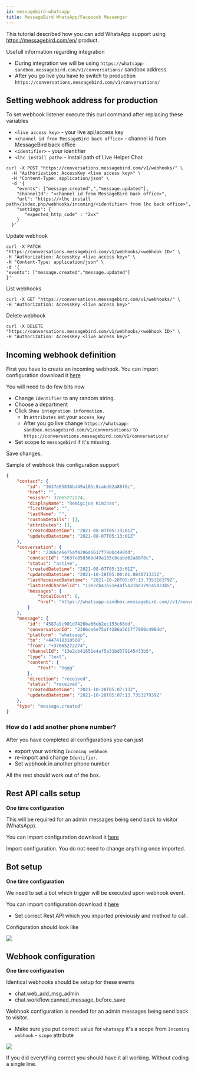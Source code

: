 ```yaml
---
id: messagebird-whatsapp
title: MessageBird WhatsApp/Facebook Messenger
---
```


This tutorial described how you can add WhatsApp support using https://messagebird.com/en/ product.

Usefull information regarding integration

* During integration we will be using `https://whatsapp-sandbox.messagebird.com/v1/conversations/` sandbox address. 
* After you go live you have to switch to production `https://conversations.messagebird.com/v1/conversations/`

## Setting webhook address for production

To set webhook listener execute this curl command after replacing these variables

* `<live access key>` - your live api/access key
* `<channel id from MessageBird back office>` - channel id from MessageBird back office
* `<identifier>` - your identifier
* `<lhc install path>` - install path of Live Helper Chat

```shell
curl -X POST "https://conversations.messagebird.com/v1/webhooks/" \
  -H "Authorization: AccessKey <live access key>" \
  -H "Content-Type: application/json" \
  -d '{
    "events": ["message.created",","message.updated"],
    "channelId": "<channel id from MessageBird back office>",
    "url": "https://<lhc install path>/index.php/webhooks/incoming/<identifier> from lhc back office>",
    "settings": {
       "expected_http_code" : "2xx"
    }
  }'
```

Update webhook
```shell
curl -X PATCH "https://conversations.messagebird.com/v1/webhooks/<webhook ID>" \
-H "Authorization: AccessKey <live access key>" \
-H "Content-Type: application/json" \
-d '{
"events": ["message.created","message.updated"]
}'
```

List webhooks
```shell
curl -X GET "https://conversations.messagebird.com/v1/webhooks/" \
-H "Authorization: AccessKey <live access key>"
```

Delete webhook
```shell
curl -X DELETE "https://conversations.messagebird.com/v1/webhooks/<webhook ID>" \
-H "Authorization: AccessKey <live access key>"
```

## Incoming webhook definition

First you have to create an incoming webhook. You can import configuration download it [here](/img/integration/messagebird-iwh.json?v=4)

You will need to do few bits now

* Change `Identifier` to any random string.
* Choose a department
* Click `Show integration information.`
  * In `Attributes` set your `access_key`
  * After you go live change `https://whatsapp-sandbox.messagebird.com/v1/conversations/` to `https://conversations.messagebird.com/v1/conversations/`
* Set scope to `messagebird` if it's missing.

Save changes.

Sample of webhook this configuration support

```json
{
    "contact": {
        "id": "3637e85836bd49a185c8cabd62a88f8c",
        "href": "",
        "msisdn": 37065272274,
        "displayName": "Remigijus Kiminas",
        "firstName": "",
        "lastName": "",
        "customDetails": [],
        "attributes": [],
        "createdDatetime": "2021-08-07T05:13:01Z",
        "updatedDatetime": "2021-08-07T05:13:01Z"
    },
    "conversation": {
        "id": "2386ce6e75af4286a5617f7900c498dd",
        "contactId": "3637e85836bd49a185c8cabd62a88f8c",
        "status": "active",
        "createdDatetime": "2021-08-07T05:13:01Z",
        "updatedDatetime": "2021-10-28T05:00:01.084071333Z",
        "lastReceivedDatetime": "2021-10-28T05:07:13.735316379Z",
        "lastUsedChannelId": "13e2cb41651e4af5a31bd379145433b5",
        "messages": {
            "totalCount": 0,
            "href": "https://whatsapp-sandbox.messagebird.com//v1/conversations/2386ce6e75af4286a5617f7900c498dd/messages"
        }
    },
    "message": {
        "id": "4587a9c901d7426ba66eb2ec153c68dd",
        "conversationId": "2386ce6e75af4286a5617f7900c498dd",
        "platform": "whatsapp",
        "to": "+447418310508",
        "from": "+37065272274",
        "channelId": "13e2cb41651e4af5a31bd379145433b5",
        "type": "text",
        "content": {
            "text": "Gggg"
        },
        "direction": "received",
        "status": "received",
        "createdDatetime": "2021-10-28T05:07:13Z",
        "updatedDatetime": "2021-10-28T05:07:13.735327939Z"
    },
    "type": "message.created"
}
```

### How do I add another phone number?

After you have completed all configurations you can just

* export your working `Incoming webhook`
* re-import and change `Identifier`.
* Set webhook in another phone number

All the rest should work out of the box.

## Rest API calls setup

**One time configuration**

This will be required for an admin messages being send back to visitor (WhatsApp).

You can import configuration download it [here](/img/integration/messagebird-restapi.json?v=3)

Import configuration. You do not need to change anything once imported.

## Bot setup

**One time configuration**

We need to set a bot which trigger will be executed upon webhook event.

You can import configuration download it [here](/img/integration/messagebird-bot.json?v=4)

* Set correct Rest API which you imported previously and method to call.

Configuration should look like

![](/img/integration/messagbebird-bot.png)

## Webhook configuration

**One time configuration**

Identical webhooks should be setup for these events

* chat.web_add_msg_admin
* chat.workflow.canned_message_before_save

Webhook configuration is needed for an admin messages being send back to visitor.

* Make sure you put correct value for `whatsapp` it's a scope from `Incoming webhook` - `scope` attribute

![](/img/integration/messagebird-webhook.png)

If you did everything correct you should have it all working. Without coding a single line.

